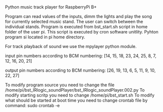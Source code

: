 Python music track player for RaspberryPi B+

Program can read values of the inputs, dimm the lights and play the song for currently selected music stand. The user can switch between the individual stands. Program is executed from bst_start.sh script in home folder of the user pi. This script is executed by cron software unitlity. Pyhton program si located in pi home directory. 

For track playback of sound we use the mpylayer python module.

input pin numbers according to BCM numbering: 
[14, 15, 18, 23, 24, 25, 8, 7, 12, 16, 20, 21]

output pin numbers according to BCM numbering:
[26, 19, 13, 6, 5, 11, 9, 10, 22, 27]

To modify program source you need to change the file /home/pi/bst_IRlogic_soundPlayer/bst_IRlogic_soundPlayer.002.py
To modify starting scritp you need to change /home/pi/bst_start.sh
To modify what should be started at boot time you need to change crontab file by command:
sudo crontab -e
